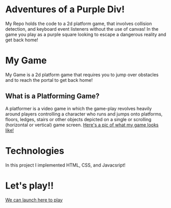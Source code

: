 
# Adventures of a Purple Div!
My Repo holds the code to a 2d platform game, that involves collision detection, and keyboard event listeners without the use of canvas! In the game you play as a purple square looking to escape a dangerous reality and get back home!

# My Game

My Game is a 2d platform game that requires you to jump over obstacles and to reach the portal to get back home!
  ## What is a Platforming Game?
  A platformer is a video game in which the game-play revolves heavily around players controlling a character who runs and jumps onto platforms, floors, ledges, stairs or other objects depicted on a single or scrolling (horizontal or vertical) game screen. 
[Here's a pic of what my game looks like!](blob:https://imgur.com/c6eb263a-4aac-4b09-a4c3-94940c8e7129)




# Technologies
In this project I implemented HTML, CSS, and Javacsript!

# Let's play!!
[We can launch here to play](https://tvilla0000.github.io/Adventures-of-a-Purple-Div/)
